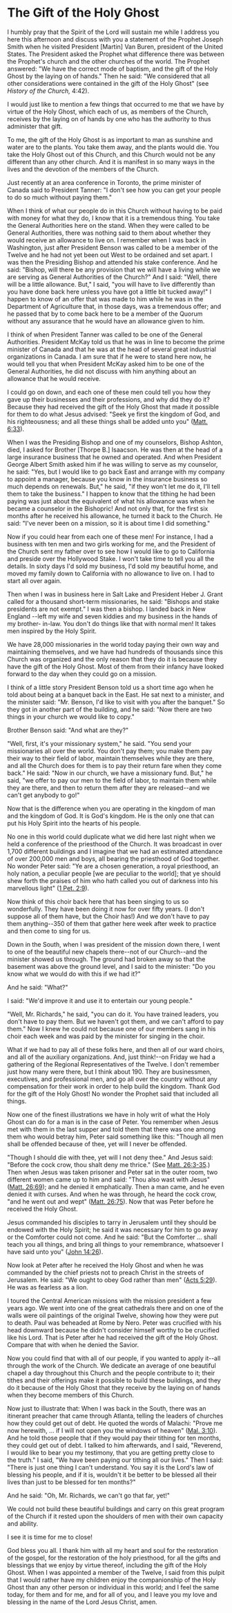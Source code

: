# The Gift of the Holy Ghost

I humbly pray that the Spirit of the Lord will sustain me while I address you
here this afternoon and discuss with you a statement of the Prophet Joseph
Smith when he visited President [Martin] Van Buren, president of the United
States. The President asked the Prophet what difference there was between the
Prophet's church and the other churches of the world. The Prophet answered:
"We have the correct mode of baptism, and the gift of the Holy Ghost by the
laying on of hands." Then he said: "We considered that all other
considerations were contained in the gift of the Holy Ghost" (see _History of
the Church,_ 4:42).

I would just like to mention a few things that occurred to me that we have by
virtue of the Holy Ghost, which each of us, as members of the Church, receives
by the laying on of hands by one who has the authority to thus administer that
gift.

To me, the gift of the Holy Ghost is as important to man as sunshine and water
are to the plants. You take them away, and the plants would die. You take the
Holy Ghost out of this Church, and this Church would not be any different than
any other church. And it is manifest in so many ways in the lives and the
devotion of the members of the Church.

Just recently at an area conference in Toronto, the prime minister of Canada
said to President Tanner: "I don't see how you can get your people to do so
much without paying them."

When I think of what our people do in this Church without having to be paid
with money for what they do, I know that it is a tremendous thing. You take
the General Authorities here on the stand. When they were called to be General
Authorities, there was nothing said to them about whether they would receive
an allowance to live on. I remember when I was back in Washington, just after
President Benson was called to be a member of the Twelve and he had not yet
been out West to be ordained and set apart. I was then the Presiding Bishop
and attended his stake conference. And he said: "Bishop, will there be any
provision that we will have a living while we are serving as General
Authorities of the Church?" And I said: "Well, there will be a little
allowance. But," I said, "you will have to live differently than you have done
back here unless you have got a little bit tucked away!" I happen to know of
an offer that was made to him while he was in the Department of Agriculture
that, in those days, was a tremendous offer; and he passed that by to come
back here to be a member of the Quorum without any assurance that he would
have an allowance given to him.

I think of when President Tanner was called to be one of the General
Authorities. President McKay told us that he was in line to become the prime
minister of Canada and that he was at the head of several great industrial
organizations in Canada. I am sure that if he were to stand here now, he would
tell you that when President McKay asked him to be one of the General
Authorities, he did not discuss with him anything about an allowance that he
would receive.

I could go on down, and each one of these men could tell you how they gave up
their businesses and their professions, and why did they do it? Because they
had received the gift of the Holy Ghost that made it possible for them to do
what Jesus advised: "Seek ye first the kingdom of God, and his righteousness;
and all these things shall be added unto you" ([Matt.
6:33](https://www.lds.org/scriptures/nt/matt/6.33?lang=eng#32)).

When I was the Presiding Bishop and one of my counselors, Bishop Ashton, died,
I asked for Brother [Thorpe B.] Isaacson. He was then at the head of a large
insurance business that he owned and operated. And when President George
Albert Smith asked him if he was willing to serve as my counselor, he said:
"Yes, but I would like to go back East and arrange with my company to appoint
a manager, because you know in the insurance business so much depends on
renewals. But," he said, "if they won't let me do it, I'll tell them to take
the business." I happen to know that the tithing he had been paying was just
about the equivalent of what his allowance was when he became a counselor in
the Bishopric! And not only that, for the first six months after he received
his allowance, he turned it back to the Church. He said: "I've never been on a
mission, so it is about time I did something."

Now if you could hear from each one of these men! For instance, I had a
business with ten men and two girls working for me, and the President of the
Church sent my father over to see how I would like to go to California and
preside over the Hollywood Stake. I won't take time to tell you all the
details. In sixty days I'd sold my business, I'd sold my beautiful home, and
moved my family down to California with no allowance to live on. I had to
start all over again.

Then when I was in business here in Salt Lake and President Heber J. Grant
called for a thousand short-term missionaries, he said: "Bishops and stake
presidents are not exempt." I was then a bishop. I landed back in New England
--left my wife and seven kiddies and my business in the hands of my brother-
in-law. You don't do things like that with normal men! It takes men inspired
by the Holy Spirit.

We have 28,000 missionaries in the world today paying their own way and
maintaining themselves, and we have had hundreds of thousands since this
Church was organized and the only reason that they do it is because they have
the gift of the Holy Ghost. Most of them from their infancy have looked
forward to the day when they could go on a mission.

I think of a little story President Benson told us a short time ago when he
told about being at a banquet back in the East. He sat next to a minister, and
the minister said: "Mr. Benson, I'd like to visit with you after the banquet."
So they got in another part of the building, and he said: "Now there are two
things in your church we would like to copy."

Brother Benson said: "And what are they?"

"Well, first, it's your missionary system," he said. "You send your
missionaries all over the world. You don't pay them; you make them pay their
way to their field of labor, maintain themselves while they are there, and all
the Church does for them is to pay their return fare when they come back." He
said: "Now in our church, we have a missionary fund. But," he said, "we offer
to pay our men to the field of labor, to maintain them while they are there,
and then to return them after they are released--and we can't get anybody to
go!"

Now that is the difference when you are operating in the kingdom of man and
the kingdom of God. It is God's kingdom. He is the only one that can put his
Holy Spirit into the hearts of his people.

No one in this world could duplicate what we did here last night when we held
a conference of the priesthood of the Church. It was broadcast in over 1,700
different buildings and I imagine that we had an estimated attendance of over
200,000 men and boys, all bearing the priesthood of God together. No wonder
Peter said: "Ye are a chosen generation, a royal priesthood, an holy nation, a
peculiar people [we are peculiar to the world]; that ye should shew forth the
praises of him who hath called you out of darkness into his marvellous light"
([1 Pet. 2:9](https://www.lds.org/scriptures/nt/1-pet/2.9?lang=eng#8)).

Now think of this choir back here that has been singing to us so wonderfully.
They have been doing it now for over fifty years. (I don't suppose all of them
have, but the Choir has!) And we don't have to pay them anything--350 of them
that gather here week after week to practice and then come to sing for us.

Down in the South, when I was president of the mission down there, I went to
one of the beautiful new chapels there--not of our Church--and the minister
showed us through. The ground had broken away so that the basement was above
the ground level, and I said to the minister: "Do you know what we would do
with this if we had it?"

And he said: "What?"

I said: "We'd improve it and use it to entertain our young people."

"Well, Mr. Richards," he said, "you can do it. You have trained leaders, you
don't have to pay them. But we haven't got them, and we can't afford to pay
them." Now I knew he could not because one of our members sang in his choir
each week and was paid by the minister for singing in the choir.

What if we had to pay all of these folks here, and then all of our ward
choirs, and all of the auxiliary organizations. And, just think!--on Friday we
had a gathering of the Regional Representatives of the Twelve. I don't
remember just how many were there, but I think about 190. They are
businessmen, executives, and professional men, and go all over the country
without any compensation for their work in order to help build the kingdom.
Thank God for the gift of the Holy Ghost! No wonder the Prophet said that
included all things.

Now one of the finest illustrations we have in holy writ of what the Holy
Ghost can do for a man is in the case of Peter. You remember when Jesus met
with them in the last supper and told them that there was one among them who
would betray him, Peter said something like this: "Though all men shall be
offended because of thee, yet will I never be offended.

"Though I should die with thee, yet will I not deny thee." And Jesus said:
"Before the cock crow, thou shalt deny me thrice." (See [Matt.
26:3-35](https://www.lds.org/scriptures/nt/matt/26.3-35?lang=eng#2).) Then
when Jesus was taken prisoner and Peter sat in the outer room, two different
women came up to him and said: "Thou also wast with Jesus" ([Matt.
26:69](https://www.lds.org/scriptures/nt/matt/26.69?lang=eng#68)); and he
denied it emphatically. Then a man came, and he even denied it with curses.
And when he was through, he heard the cock crow, "and he went out and wept"
([Matt. 26:75](https://www.lds.org/scriptures/nt/matt/26.75?lang=eng#74)). Now
that was Peter before he received the Holy Ghost.

Jesus commanded his disciples to tarry in Jerusalem until they should be
endowed with the Holy Spirit; he said it was necessary for him to go away or
the Comforter could not come. And he said: "But the Comforter ... shall teach
you all things, and bring all things to your remembrance, whatsoever I have
said unto you" ([John
14:26](https://www.lds.org/scriptures/nt/john/14.26?lang=eng#25)).

Now look at Peter after he received the Holy Ghost and when he was commanded
by the chief priests not to preach Christ in the streets of Jerusalem. He
said: "We ought to obey God rather than men" ([Acts
5:29](https://www.lds.org/scriptures/nt/acts/5.29?lang=eng#28)). He was as
fearless as a lion.

I toured the Central American missions with the mission president a few years
ago. We went into one of the great cathedrals there and on one of the walls
were oil paintings of the original Twelve, showing how they were put to death.
Paul was beheaded at Rome by Nero. Peter was crucified with his head downward
because he didn't consider himself worthy to be crucified like his Lord. That
is Peter after he had received the gift of the Holy Ghost. Compare that with
when he denied the Savior.

Now you could find that with all of our people, if you wanted to apply it--all
through the work of the Church. We dedicate an average of one beautiful chapel
a day throughout this Church and the people contribute to it; their tithes and
their offerings make it possible to build these buildings, and they do it
because of the Holy Ghost that they receive by the laying on of hands when
they become members of this Church.

Now just to illustrate that: When I was back in the South, there was an
itinerant preacher that came through Atlanta, telling the leaders of churches
how they could get out of debt. He quoted the words of Malachi: "Prove me now
herewith, ... if I will not open you the windows of heaven" ([Mal.
3:10](https://www.lds.org/scriptures/ot/mal/3.10?lang=eng#9)). And he told
those people that if they would pay their tithing for ten months, they could
get out of debt. I talked to him afterwards, and I said, "Reverend, I would
like to bear you my testimony, that you are getting pretty close to the
truth." I said, "We have been paying our tithing all our lives." Then I said:
"There is just one thing I can't understand. You say it is the Lord's law of
blessing his people, and if it is, wouldn't it be better to be blessed all
their lives than just to be blessed for ten months?"

And he said: "Oh, Mr. Richards, we can't go that far, yet!"

We could not build these beautiful buildings and carry on this great program
of the Church if it rested upon the shoulders of men with their own capacity
and ability.

I see it is time for me to close!

God bless you all. I thank him with all my heart and soul for the restoration
of the gospel, for the restoration of the holy priesthood, for all the gifts
and blessings that we enjoy by virtue thereof, including the gift of the Holy
Ghost. When I was appointed a member of the Twelve, I said from this pulpit
that I would rather have my children enjoy the companionship of the Holy Ghost
than any other person or individual in this world; and I feel the same today,
for them and for me, and for all of you, and I leave you my love and blessing
in the name of the Lord Jesus Christ, amen.

